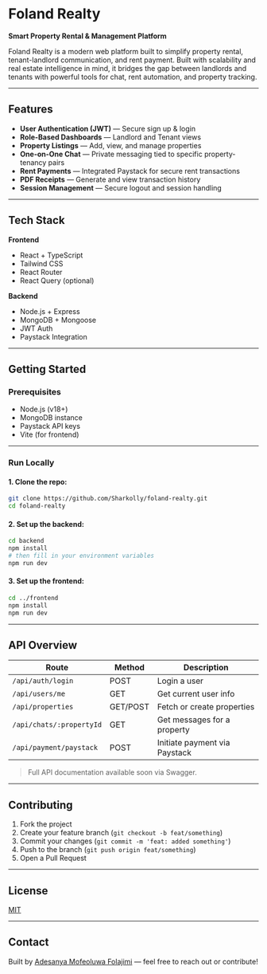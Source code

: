 # Foland Realty

**Smart Property Rental & Management Platform**

Foland Realty is a modern web platform built to simplify property rental, tenant-landlord communication, and rent payment. Built with scalability and real estate intelligence in mind, it bridges the gap between landlords and tenants with powerful tools for chat, rent automation, and property tracking.

---

## Features

- **User Authentication (JWT)** — Secure sign up & login
- **Role-Based Dashboards** — Landlord and Tenant views
- **Property Listings** — Add, view, and manage properties
- **One-on-One Chat** — Private messaging tied to specific property-tenancy pairs
- **Rent Payments** — Integrated Paystack for secure rent transactions
- **PDF Receipts** — Generate and view transaction history
- **Session Management** — Secure logout and session handling

---

## Tech Stack

**Frontend**
- React + TypeScript
- Tailwind CSS
- React Router
- React Query (optional)

**Backend**
- Node.js + Express
- MongoDB + Mongoose
- JWT Auth
- Paystack Integration

---

## Getting Started

### Prerequisites
- Node.js (v18+)
- MongoDB instance
- Paystack API keys
- Vite (for frontend)

---

### Run Locally

#### 1. Clone the repo:
```bash
git clone https://github.com/Sharkolly/foland-realty.git
cd foland-realty
```

#### 2. Set up the backend:
```bash
cd backend
npm install
# then fill in your environment variables
npm run dev
```

#### 3. Set up the frontend:
```bash
cd ../frontend
npm install
npm run dev
```

---

## API Overview

| Route | Method | Description |
|-------|--------|-------------|
| `/api/auth/login` | POST | Login a user |
| `/api/users/me` | GET | Get current user info |
| `/api/properties` | GET/POST | Fetch or create properties |
| `/api/chats/:propertyId` | GET | Get messages for a property |
| `/api/payment/paystack` | POST | Initiate payment via Paystack |

> Full API documentation available soon via Swagger.

---

## Contributing

1. Fork the project
2. Create your feature branch (`git checkout -b feat/something`)
3. Commit your changes (`git commit -m 'feat: added something'`)
4. Push to the branch (`git push origin feat/something`)
5. Open a Pull Request

---

## License

[MIT](LICENSE)

---

## Contact

Built by [Adesanya Mofeoluwa Folajimi](https://github.com/Sharkolly) — feel free to reach out or contribute!